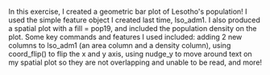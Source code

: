 In this exercise, I created a geometric bar plot of Lesotho's population! I used the simple feature object I created last time, lso_adm1. I also produced a spatial plot with a fill = pop19, and included the population density on the plot. Some key commands and features I used included: adding 2 new columns to lso_adm1 (an area column and a density column), using coord_flip() to flip the x and y axis, using nudge_y to move around text on my spatial plot so they are not overlapping and unable to be read, and more!


